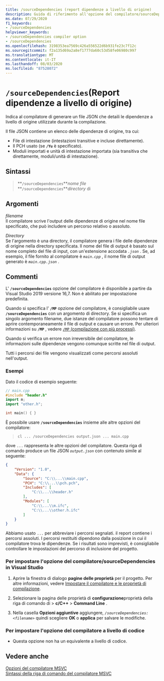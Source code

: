 ```yaml
---
title: /sourceDependencies (report dipendenze a livello di origine)
description: Guida di riferimento all'opzione del compilatore/sourceDependencies in Microsoft C++.
ms.date: 07/29/2020
f1_keywords:
- /sourceDependencies
helpviewer_keywords:
- /sourceDependencies compiler option
- /sourceDependencies
ms.openlocfilehash: 3198353ea7569c426a556522d6b931fe23c7f12c
ms.sourcegitcommit: f2a135d69a2a8ef1777da60c53d58fe06980c997
ms.translationtype: MT
ms.contentlocale: it-IT
ms.lasthandoff: 08/03/2020
ms.locfileid: "87528072"
---
```

# <a name="sourcedependencies-report-source-level-dependencies"></a>`/sourceDependencies`(Report dipendenze a livello di origine)

Indica al compilatore di generare un file JSON che detaili le dipendenze a livello di origine utilizzate durante la compilazione.

Il file JSON contiene un elenco delle dipendenze di origine, tra cui:
- File di intestazione (intestazioni transitive e incluse direttamente).
- Il PCH usato (se **`/Yu`** è specificato).
- Moduli importati e unità di intestazione importata (sia transitiva che direttamente, moduli/unità di intestazione).

## <a name="syntax"></a>Sintassi

> **`/sourceDependencies`***nome file*\
> **`/sourceDependencies`***directory* di

## <a name="arguments"></a>Argomenti

*filename*\
Il compilatore scrive l'output delle dipendenze di origine nel nome file specificato, che può includere un percorso relativo o assoluto.

*Directory*\
Se l'argomento è una directory, il compilatore genera i file delle dipendenze di origine nella directory specificata. Il nome del file di output è basato sul nome completo del file di input, con un'estensione accodata *`.json`* . Se, ad esempio, il file fornito al compilatore è *`main.cpp`* , il nome file di output generato è *`main.cpp.json`* .

## <a name="remarks"></a>Commenti

L' **`/sourceDependencies`** opzione del compilatore è disponibile a partire da Visual Studio 2019 versione 16,7. Non è abilitato per impostazione predefinita.

Quando si specifica l' **`/MP`** opzione del compilatore, è consigliabile usare **`/sourceDependencies`** con un argomento di directory. Se si specifica un singolo argomento filename, due istanze del compilatore possono tentare di aprire contemporaneamente il file di output e causare un errore. Per ulteriori informazioni su **`/MP`** , vedere [ `/MP` (compilazione con più processi)](mp-build-with-multiple-processes.md).

Quando si verifica un errore non irreversibile del compilatore, le informazioni sulle dipendenze vengono comunque scritte nel file di output.

Tutti i percorsi dei file vengono visualizzati come percorsi assoluti nell'output.

### <a name="examples"></a>Esempi

Dato il codice di esempio seguente:

```cpp
// main.cpp
#include "header.h"
import m;
import "other.h";

int main() { }
```

È possibile usare **`/sourceDependencies`** insieme alle altre opzioni del compilatore:

> `cl ... /sourceDependencies output.json ... main.cpp`

dove `...` rappresenta le altre opzioni del compilatore. Questa riga di comando produce un file JSON *`output.json`* con contenuto simile al seguente:

```JSON
{
    "Version": "1.0",
    "Data": {
        "Source": "C:\\...\\main.cpp",
        "PCH": "C:\\...\\pch.pch",
        "Includes": [
            "C:\\...\\header.h"
        ],
        "Modules": [
            "C:\\...\\m.ifc",
            "C:\\...\\other.h.ifc"
        ]
    }
}
```

Abbiamo usato `...` per abbreviare i percorsi segnalati. il report contiene i percorsi assoluti. I percorsi restituiti dipendono dalla posizione in cui il compilatore trova le dipendenze. Se i risultati sono imprevisti, è consigliabile controllare le impostazioni del percorso di inclusione del progetto.

### <a name="to-set-the-sourcedependencies-compiler-option-in-visual-studio"></a>Per impostare l'opzione del compilatore/sourceDependencies in Visual Studio

1. Aprire la finestra di dialogo **pagine delle proprietà** per il progetto. Per altre informazioni, vedere [Impostare il compilatore e le proprietà di compilazione](../working-with-project-properties.md).

1. Selezionare la pagina delle proprietà di **configurazione**proprietà della riga di comando di  >  **c/C++**  >  **Command Line** .

1. Nella casella **Opzioni aggiuntive** aggiungere, *`/sourceDependencies: <filename>`* quindi scegliere **OK** o **applica** per salvare le modifiche.

### <a name="to-set-this-compiler-option-programmatically"></a>Per impostare l'opzione del compilatore a livello di codice

- Questa opzione non ha un equivalente a livello di codice.

## <a name="see-also"></a>Vedere anche

[Opzioni del compilatore MSVC](compiler-options.md)<br/>
[Sintassi della riga di comando del compilatore MSVC](compiler-command-line-syntax.md)<br/>
